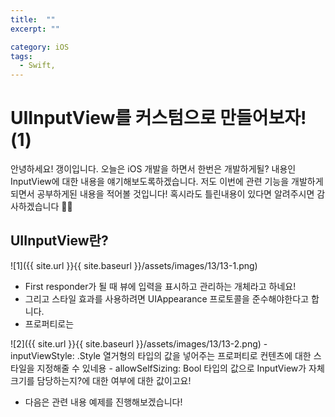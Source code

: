 ```yaml
---
title:  ""
excerpt: ""

category: iOS
tags:
  - Swift, 
---
```


# UIInputView를 커스텀으로 만들어보자! (1)
안녕하세요! 갱이입니다. 오늘은 iOS 개발을 하면서 한번은 개발하게될? 내용인 InputView에 대한 내용을 얘기해보도록하겠습니다.
저도 이번에 관련 기능을 개발하게되면서 공부하게된 내용을 적어볼 것입니다! 혹시라도 틀린내용이 있다면 알려주시면 감사하겠습니다 🙇🏻

## UIInputView란?
![1]({{ site.url }}{{ site.baseurl }}/assets/images/13/13-1.png)

- First responder가 될 때 뷰에 입력을 표시하고 관리하는 개체라고 하네요!
- 그리고 스타일 효과를 사용하려면 UIAppearance 프로토콜을 준수해야한다고 합니다.
- 프로퍼티로는

![2]({{ site.url }}{{ site.baseurl }}/assets/images/13/13-2.png)
    - inputViewStyle: .Style 열거형의 타입의 값을 넣어주는 프로퍼티로 컨텐츠에 대한 스타일을 지정해줄 수 있네용
	- allowSelfSizing: Bool 타입의 값으로 InputView가 자체 크기를 담당하는지?에 대한 여부에 대한 값이고요!
- 다음은 관련 내용 예제를 진행해보겠습니다!